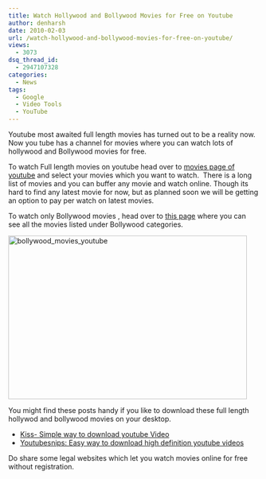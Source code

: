 ```yaml
---
title: Watch Hollywood and Bollywood Movies for Free on Youtube
author: denharsh
date: 2010-02-03
url: /watch-hollywood-and-bollywood-movies-for-free-on-youtube/
views:
  - 3073
dsq_thread_id:
  - 2947107328
categories:
  - News
tags:
  - Google
  - Video Tools
  - YouTube
---
```

Youtube most awaited full length movies has turned out to be a reality now. Now you tube has a channel for movies where you can watch lots of hollywood and Bollywood movies for free.

To watch Full length movies on youtube head over to <a href="http://www.youtube.com/movies" onclick="_gaq.push(['_trackEvent', 'outbound-article', 'http://www.youtube.com/movies', 'movies page of youtube']);" target="_blank">movies page of youtube</a> and select your movies which you want to watch.  There is a long list of movies and you can buffer any movie and watch online. Though its hard to find any latest movie for now, but as planned soon we will be getting an option to pay per watch on latest movies.

To watch only Bollywood movies , head over to <a href="http://www.youtube.com/movies?b=18" onclick="_gaq.push(['_trackEvent', 'outbound-article', 'http://www.youtube.com/movies?b=18', 'this page']);" target="_blank">this page</a> where you can see all the movies listed under Bollywood categories.

[<img class="wp-image-52802" style="border-bottom: 0px;border-left: 0px;float: none;margin-left: auto;border-top: 0px;margin-right: auto;border-right: 0px" src="http://cdn.devilsworkshop.org/files/2010/02/bollywood_movies_youtube_thumb.png" border="0" alt="bollywood_movies_youtube" width="479" height="329" />][1]

You might find these posts handy if you like to download these full length hollywod and bollywood movies on your desktop.

  * <a href="http://devilsworkshop.org/kiss-best-hack-to-download-youtube-videos/" target="_blank">Kiss- Simple way to download youtube Video</a>
  * <a href="http://devilsworkshop.org/youtubesnips-easy-ways-to-download-high-definition-videos-from-youtube/" target="_blank">Youtubesnips: Easy way to download high definition youtube videos</a>

Do share some legal websites which let you watch movies online for free without registration.

 [1]: http://cdn.devilsworkshop.org/files/2010/02/bollywood_movies_youtube.png
